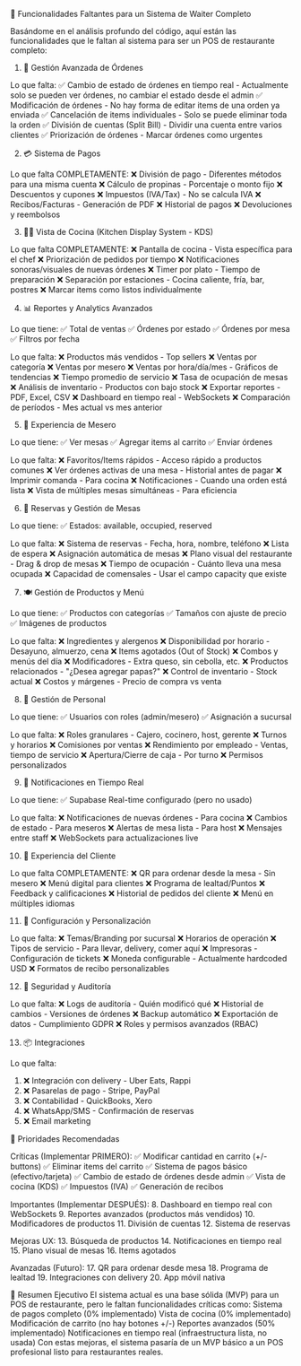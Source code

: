 🚀 Funcionalidades Faltantes para un Sistema de Waiter Completo

Basándome en el análisis profundo del código, aquí están las funcionalidades que le faltan al sistema para ser un POS de restaurante completo:

1. 🎫 Gestión Avanzada de Órdenes

Lo que falta:
✅ Cambio de estado de órdenes en tiempo real - Actualmente solo se pueden ver órdenes, no cambiar el estado desde el admin
✅ Modificación de órdenes - No hay forma de editar items de una orden ya enviada
✅ Cancelación de items individuales - Solo se puede eliminar toda la orden
✅ División de cuentas (Split Bill) - Dividir una cuenta entre varios clientes
✅ Priorización de órdenes - Marcar órdenes como urgentes

2. 💳 Sistema de Pagos

Lo que falta COMPLETAMENTE:
❌ División de pago - Diferentes métodos para una misma cuenta
❌ Cálculo de propinas - Porcentaje o monto fijo
❌ Descuentos y cupones
❌ Impuestos (IVA/Tax) - No se calcula IVA
❌ Recibos/Facturas - Generación de PDF
❌ Historial de pagos
❌ Devoluciones y reembolsos

3. 🧑‍🍳 Vista de Cocina (Kitchen Display System - KDS)

Lo que falta COMPLETAMENTE:
❌ Pantalla de cocina - Vista específica para el chef
❌ Priorización de pedidos por tiempo
❌ Notificaciones sonoras/visuales de nuevas órdenes
❌ Timer por plato - Tiempo de preparación
❌ Separación por estaciones - Cocina caliente, fría, bar, postres
❌ Marcar items como listos individualmente

4. 📊 Reportes y Analytics Avanzados

Lo que tiene:
✅ Total de ventas
✅ Órdenes por estado
✅ Órdenes por mesa
✅ Filtros por fecha

Lo que falta:
❌ Productos más vendidos - Top sellers
❌ Ventas por categoría
❌ Ventas por mesero
❌ Ventas por hora/día/mes - Gráficos de tendencias
❌ Tiempo promedio de servicio
❌ Tasa de ocupación de mesas
❌ Análisis de inventario - Productos con bajo stock
❌ Exportar reportes - PDF, Excel, CSV
❌ Dashboard en tiempo real - WebSockets
❌ Comparación de períodos - Mes actual vs mes anterior

5. 📱 Experiencia de Mesero

Lo que tiene:
✅ Ver mesas
✅ Agregar items al carrito
✅ Enviar órdenes

Lo que falta:
❌ Favoritos/Items rápidos - Acceso rápido a productos comunes
❌ Ver órdenes activas de una mesa - Historial antes de pagar
❌ Imprimir comanda - Para cocina
❌ Notificaciones - Cuando una orden está lista
❌ Vista de múltiples mesas simultáneas - Para eficiencia

6. 🎨 Reservas y Gestión de Mesas

Lo que tiene:
✅ Estados: available, occupied, reserved

Lo que falta:
❌ Sistema de reservas - Fecha, hora, nombre, teléfono
❌ Lista de espera
❌ Asignación automática de mesas
❌ Plano visual del restaurante - Drag & drop de mesas
❌ Tiempo de ocupación - Cuánto lleva una mesa ocupada
❌ Capacidad de comensales - Usar el campo capacity que existe

7. 🍽️ Gestión de Productos y Menú

Lo que tiene:
✅ Productos con categorías
✅ Tamaños con ajuste de precio
✅ Imágenes de productos

Lo que falta:
❌ Ingredientes y alergenos
❌ Disponibilidad por horario - Desayuno, almuerzo, cena
❌ Items agotados (Out of Stock)
❌ Combos y menús del día
❌ Modificadores - Extra queso, sin cebolla, etc.
❌ Productos relacionados - "¿Desea agregar papas?"
❌ Control de inventario - Stock actual
❌ Costos y márgenes - Precio de compra vs venta

8. 👥 Gestión de Personal

Lo que tiene:
✅ Usuarios con roles (admin/mesero)
✅ Asignación a sucursal

Lo que falta:
❌ Roles granulares - Cajero, cocinero, host, gerente
❌ Turnos y horarios
❌ Comisiones por ventas
❌ Rendimiento por empleado - Ventas, tiempo de servicio
❌ Apertura/Cierre de caja - Por turno
❌ Permisos personalizados

9. 🔔 Notificaciones en Tiempo Real

Lo que tiene:
✅ Supabase Real-time configurado (pero no usado)

Lo que falta:
❌ Notificaciones de nuevas órdenes - Para cocina
❌ Cambios de estado - Para meseros
❌ Alertas de mesa lista - Para host
❌ Mensajes entre staff
❌ WebSockets para actualizaciones live

10. 📲 Experiencia del Cliente

Lo que falta COMPLETAMENTE:
❌ QR para ordenar desde la mesa - Sin mesero
❌ Menú digital para clientes
❌ Programa de lealtad/Puntos
❌ Feedback y calificaciones
❌ Historial de pedidos del cliente
❌ Menú en múltiples idiomas

11. 🔧 Configuración y Personalización

Lo que falta:
❌ Temas/Branding por sucursal
❌ Horarios de operación
❌ Tipos de servicio - Para llevar, delivery, comer aquí
❌ Impresoras - Configuración de tickets
❌ Moneda configurable - Actualmente hardcoded USD
❌ Formatos de recibo personalizables

12. 🔐 Seguridad y Auditoría

Lo que falta:
❌ Logs de auditoría - Quién modificó qué
❌ Historial de cambios - Versiones de órdenes
❌ Backup automático
❌ Exportación de datos - Cumplimiento GDPR
❌ Roles y permisos avanzados (RBAC)

13. 📦 Integraciones

Lo que falta:
1. ❌ Integración con delivery - Uber Eats, Rappi
2. ❌ Pasarelas de pago - Stripe, PayPal
3. ❌ Contabilidad - QuickBooks, Xero
4. ❌ WhatsApp/SMS - Confirmación de reservas
5. ❌ Email marketing

🎯 Prioridades Recomendadas

Críticas (Implementar PRIMERO):
✅ Modificar cantidad en carrito (+/- buttons)
✅ Eliminar items del carrito
✅ Sistema de pagos básico (efectivo/tarjeta)
✅ Cambio de estado de órdenes desde admin
✅ Vista de cocina (KDS)
✅ Impuestos (IVA)
✅ Generación de recibos

Importantes (Implementar DESPUÉS):
8. Dashboard en tiempo real con WebSockets
9. Reportes avanzados (productos más vendidos)
10. Modificadores de productos
11. División de cuentas
12. Sistema de reservas

Mejoras UX:
13. Búsqueda de productos
14. Notificaciones en tiempo real
15. Plano visual de mesas
16. Items agotados

Avanzadas (Futuro):
17. QR para ordenar desde mesa
18. Programa de lealtad
19. Integraciones con delivery
20. App móvil nativa

📝 Resumen Ejecutivo
El sistema actual es una base sólida (MVP) para un POS de restaurante, pero le faltan funcionalidades críticas como:
Sistema de pagos completo (0% implementado)
Vista de cocina (0% implementado)
Modificación de carrito (no hay botones +/-)
Reportes avanzados (50% implementado)
Notificaciones en tiempo real (infraestructura lista, no usada)
Con estas mejoras, el sistema pasaría de un MVP básico a un POS profesional listo para restaurantes reales.
